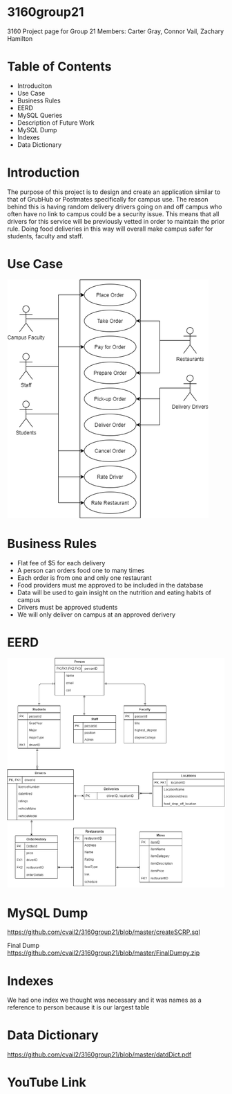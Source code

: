 # 3160group21
3160 Project page for Group 21
Members: Carter Gray, Connor Vail, Zachary Hamilton

# Table of Contents
* Introduciton
* Use Case
* Business Rules
* EERD
* MySQL Queries
* Description of Future Work
* MySQL Dump
* Indexes
* Data Dictionary

# Introduction
The purpose of this project is to design and create an application similar to that of GrubHub or Postmates specifically for campus use. The reason behind this is having random delivery drivers going on and off campus who often have no link to campus could be a security issue. This means that all drivers for this service will be previously vetted in order to maintain the prior rule. Doing food deliveries in this way will overall make campus safer for students, faculty and staff.

# Use Case
![Image of Use Case](https://github.com/cvail2/3160group21/blob/master/useCaseDeliver2-3160.png)

# Business Rules
* Flat fee of $5 for each delivery 
* A person can orders food one to many times
* Each order is from one and only one restaurant 
* Food providers must me approved to be included in the database
* Data will be used to gain insight on the nutrition and eating habits of campus
* Drivers must be approved students
* We will only deliver on campus at an approved derivery 

# EERD
![Image of EERD](https://github.com/cvail2/3160group21/blob/master/Untitled%20Diagram.png)

# MySQL Dump

  https://github.com/cvail2/3160group21/blob/master/createSCRP.sql
  
  Final Dump
  https://github.com/cvail2/3160group21/blob/master/FinalDumpy.zip

# Indexes

 We had one index we thought was necessary and it was names as a reference to person because it is our largest table

# Data Dictionary

  https://github.com/cvail2/3160group21/blob/master/datdDict.pdf
  
# YouTube Link


